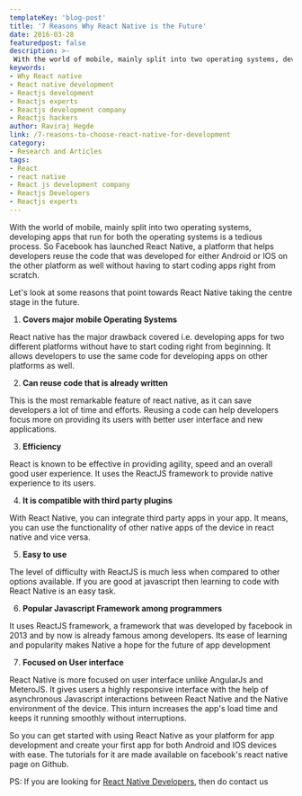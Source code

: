 ```yaml
---
templateKey: 'blog-post'
title: '7 Reasons Why React Native is the Future'
date: 2016-03-28
featuredpost: false
description: >-
 With the world of mobile, mainly split into two operating systems, developing apps that run for both the operating systems is a tedious process. So Facebook has launched React Native, a platform that helps developers reuse the code that was
keywords:
- Why React native
- React native development
- Reactjs development
- Reactjs experts
- Reactjs development company
- Reactjs hackers
author: Raviraj Hegde  
link: /7-reasons-to-choose-react-native-for-development
category:
- Research and Articles
tags:
- React
- react native
- React js development company
- Reactjs Developers
- Reactjs experts
---
```


With the world of mobile, mainly split into two operating systems, developing apps that run for both the operating systems is a tedious process. So Facebook has launched React Native, a platform that helps developers reuse the code that was developed for either Android or IOS on the other platform as well without having to start coding apps right from scratch.

Let's look at some reasons that point towards React Native taking the centre stage in the future.

1. **Covers major mobile Operating Systems**

React native has the major drawback covered i.e. developing apps for two different platforms without have to start coding right from beginning. It allows developers to use the same code for developing apps on other platforms as well.

2. **Can reuse code that is already written**

This is the most remarkable feature of react native, as it can save developers a lot of time and efforts. Reusing a code can help developers focus more on providing its users with better user interface and new applications.

3. **Efficiency**

React is known to be effective in providing agility, speed and an overall good user experience. It uses the ReactJS framework to provide native experience to its users.

4. **It is compatible with third party plugins**

With React Native, you can integrate third party apps in your app. It means, you can use the functionality of other native apps of the device in react native and vice versa.

5. **Easy to use**

The level of difficulty with ReactJS is much less when compared to other options available. If you are good at javascript then learning to code with React Native is an easy task.

6. **Popular Javascript Framework among programmers**

It uses ReactJS framework, a framework that was developed by facebook in 2013 and by now is already famous among developers. Its ease of learning and popularity makes Native a hope for the future of app development

7. **Focused on User interface**

React Native is more focused on user interface unlike AngularJs and MeteroJS. It gives users a highly responsive interface with the help of asynchronous Javascript interactions between React Native and the Native environment of the device. This inturn increases the app's load time and keeps it running smoothly without interruptions.

So you can get started with using React Native as your platform for app development and create your first app for both Android and IOS devices with ease. The tutorials for it are made available on facebook's react native page on Github.

PS: If you are looking for [React Native Developers][1], then do contact us

[1]: /react-js-development/

